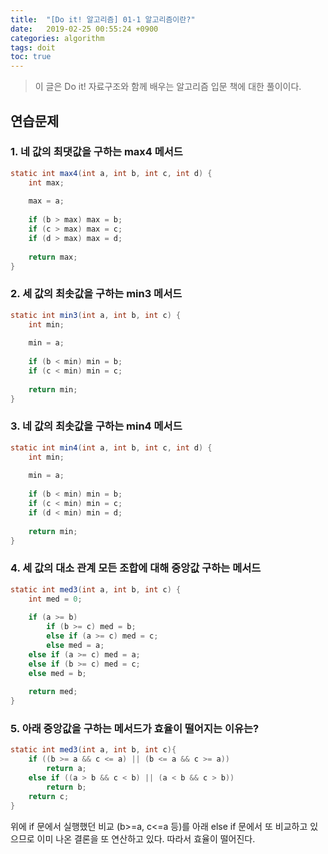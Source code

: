 ```yaml
---
title:  "[Do it! 알고리즘] 01-1 알고리즘이란?"
date:   2019-02-25 00:55:24 +0900
categories: algorithm
tags: doit
toc: true
---
```


> 이 글은 Do it! 자료구조와 함께 배우는 알고리즘 입문 책에 대한 풀이이다.

## 연습문제

### 1. 네 값의 최댓값을 구하는 max4 메서드 

```java
static int max4(int a, int b, int c, int d) {
	int max;
	
	max = a;
	
	if (b > max) max = b;
	if (c > max) max = c;
	if (d > max) max = d;
	
	return max;
}
```

### 2. 세 값의 최솟값을 구하는 min3 메서드 

```java
static int min3(int a, int b, int c) {
	int min;
	
	min = a;
	
	if (b < min) min = b;
	if (c < min) min = c;
	
	return min;
}
```

### 3. 네 값의 최솟값을 구하는 min4 메서드 

```java
static int min4(int a, int b, int c, int d) {
	int min;
	
	min = a;
	
	if (b < min) min = b;
	if (c < min) min = c;
	if (d < min) min = d;
	
	return min;
}
```

### 4. 세 값의 대소 관계 모든 조합에 대해 중앙값 구하는 메서드

```java
static int med3(int a, int b, int c) {
	int med = 0;
	
	if (a >= b)
		if (b >= c) med = b;
		else if (a >= c) med = c;
		else med = a;
	else if (a >= c) med = a;
	else if (b >= c) med = c;
	else med = b;
	
	return med;
}
```

### 5. 아래 중앙값을 구하는 메서드가 효율이 떨어지는 이유는?

```java
static int med3(int a, int b, int c){
	if ((b >= a && c <= a) || (b <= a && c >= a))
		return a;
	else if ((a > b && c < b) || (a < b && c > b))
		return b;
	return c;
}
```
위에 if 문에서 실행했던 비교 (b>=a, c<=a 등)를 아래 else if 문에서 또 비교하고 있으므로 이미 나온 결론을 또 연산하고 있다. 따라서 효율이 떨어진다.